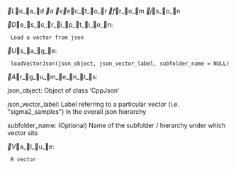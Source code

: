 _L_o_a_d _a _v_e_c_t_o_r _f_r_o_m _j_s_o_n

_D_e_s_c_r_i_p_t_i_o_n:

     Load a vector from json

_U_s_a_g_e:

     loadVectorJson(json_object, json_vector_label, subfolder_name = NULL)
     
_A_r_g_u_m_e_n_t_s:

json_object: Object of class ‘CppJson’

json_vector_label: Label referring to a particular vector (i.e.
          "sigma2_samples") in the overall json hierarchy

subfolder_name: (Optional) Name of the subfolder / hierarchy under
          which vector sits

_V_a_l_u_e:

     R vector

